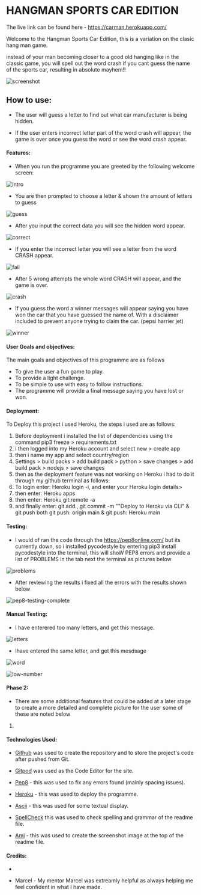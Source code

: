 # HANGMAN  SPORTS CAR EDITION

The live link can be found here - https://carman.herokuapp.com/

Welcome to the Hangman Sports Car Edition, this is a variation on the clasic hang man game.

instead of your man becoming closer to a good old hanging like in the classic game, you will spell out the word crash if you cant guess the name of the sports car, resulting in absolute mayhem!!


![screenshot](media/ami2.png)



## How to use:

- The user will guess a letter to find out what car manufacturer is being hidden.

- If the user enters incorrect letter part of the word crash will appear, the game is over once you guess the word or see the word crash appear.

#### Features:


- When you run the programme you are greeted by the following welcome screen:

![intro](media/intro.png)

- You are then prompted to choose a letter & shown the amount of letters to guess

![guess](media/guess2.png)


- After you input the correct data you will see the hidden word appear.

![correct](media/correct.png)

- If you enter the  incorrect letter you will see a letter from the word CRASH appear.

![fail](media/fail.png)

- After 5 wrong attempts the whole word CRASH will appear, and the game is over.

![crash](media/crash.png)

- If you guess the word a winner messages will appear saying you have won the car that you have guessed the name of. With a disclaimer included to prevent anyone trying to claim the car. (pepsi harrier jet)

![winner](media/winner.png)



#### User Goals and objectives:


The main goals and objectives of this programme are as follows

- To give the user a fun game to play.
- To provide a light challenge.
- To be simple to use with easy to follow instructions.
- The programme will provide a final message saying you have lost or won.



#### Deployment:


To Deploy this project i used Heroku, the steps i used are as follows:

1.  Before deployment i installed the list of dependencies using the command pip3 freeze > requirements.txt
2. i then logged into my Heroku account and select new > create app 
3. then i name my app and select country/region
5. Settings > build packs > add build pack > python > save changes > add build pack > nodejs > save changes 
6. then as the deployment feature was not working on Heroku i had to do it through my github terminal as follows:
7. To login enter: Heroku login -i, and enter your Heroku login details>
8. then enter: Heroku apps
9. then enter: Heroku git:remote -a 
10. and finally enter: git add., git commit -m ""Deploy to Heroku via CLI" & git push both git push: origin main & git push: Heroku main 

#### Testing:


- I would of ran the code through the https://pep8online.com/ but its currently down, so i installed pycodestyle by entering pip3 install pycodestyle into the terminal, this will shoW PEP8 errors and provide a list of PROBLEMS in the tab next the terminal as pictures below

![problems](media/problems.png)

- After reviewing the results i fixed all the errors with the results shown below

![pep8-testing-complete](assets/images/pep8-testing-complete.png)

#### Manual Testing:


- I have enterered too many letters, and get this message.

![letters](media/testing.png.png)

- Ihave entered the same letter, and get this mesdsage

![word](assets/images/word.png)

![low-number](assets/images/low-number.png)





#### Phase 2:


- There are some additional features that could be added at a later stage to create a more detailed and complete picture for the user some of these are noted below

1. 


#### Technologies Used: 


- [Github](https://github.com/) was used to create the repository and to store the project's code after pushed from Git.

- [Gitpod](https://www.gitpod.io/) was used as the Code Editor for the site.

- [Pep8](https://pep8online.com/) - this was used to fix any errors found (mainly spacing issues).

- [Heroku](https://heroku.com/) - this was used to deploy the programme.

- [Ascii](https://ascii.co.uk/) - this was used for some textual display.

- [SpellCheck](https://online-spellcheck.com/) this was used to check spelling and grammar of the readme file.

- [Ami](https://ui.dev/amiresponsive) - this was used to create the screenshot image at the top of the readme file.







#### Credits:

- 

- Marcel - My mentor Marcel was extreamly helpful as always helping me feel confident in what I have made.